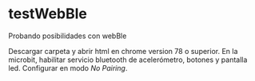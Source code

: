 # testWebBle

Probando posibilidades con webBle

Descargar carpeta y abrir html en chrome version 78 o superior.
En la microbit, habilitar servicio bluetooth de acelerómetro,  botones y pantalla led. Configurar en modo *No Pairing*.
